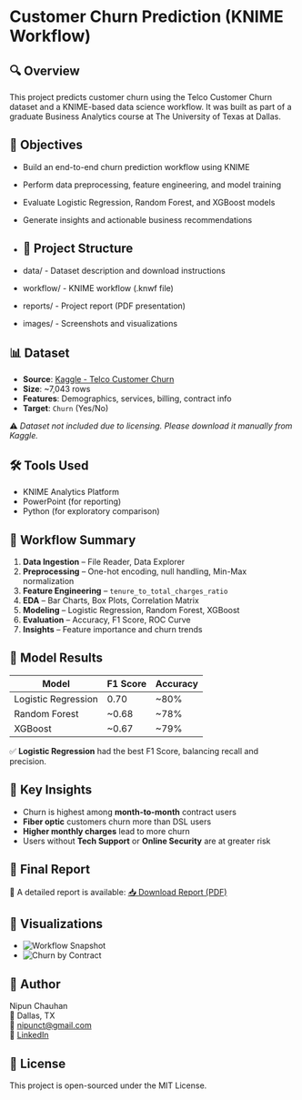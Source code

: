 # Customer Churn Prediction (KNIME Workflow)

## 🔍 Overview
This project predicts customer churn using the Telco Customer Churn dataset and a KNIME-based data science workflow. It was built as part of a graduate Business Analytics course at The University of Texas at Dallas.

## 🎯 Objectives
- Build an end-to-end churn prediction workflow using KNIME
- Perform data preprocessing, feature engineering, and model training
- Evaluate Logistic Regression, Random Forest, and XGBoost models
- Generate insights and actionable business recommendations

- ## 📁 Project Structure
- data/ - Dataset description and download instructions
- workflow/ - KNIME workflow (.knwf file)
- reports/ - Project report (PDF presentation)
- images/ - Screenshots and visualizations

## 📊 Dataset
- **Source**: [Kaggle - Telco Customer Churn](https://www.kaggle.com/blastchar/telco-customer-churn)
- **Size**: ~7,043 rows
- **Features**: Demographics, services, billing, contract info
- **Target**: `Churn` (Yes/No)

⚠️ *Dataset not included due to licensing. Please download it manually from Kaggle.*

## 🛠 Tools Used
- KNIME Analytics Platform
- PowerPoint (for reporting)
- Python (for exploratory comparison)

## 🔄 Workflow Summary
1. **Data Ingestion** – File Reader, Data Explorer
2. **Preprocessing** – One-hot encoding, null handling, Min-Max normalization
3. **Feature Engineering** – `tenure_to_total_charges_ratio`
4. **EDA** – Bar Charts, Box Plots, Correlation Matrix
5. **Modeling** – Logistic Regression, Random Forest, XGBoost
6. **Evaluation** – Accuracy, F1 Score, ROC Curve
7. **Insights** – Feature importance and churn trends

## 🔢 Model Results
| Model              | F1 Score | Accuracy |
|-------------------|----------|----------|
| Logistic Regression | 0.70     | ~80%     |
| Random Forest       | ~0.68    | ~78%     |
| XGBoost             | ~0.67    | ~79%     |

✅ **Logistic Regression** had the best F1 Score, balancing recall and precision.

## 🧠 Key Insights
- Churn is highest among **month-to-month** contract users
- **Fiber optic** customers churn more than DSL users
- **Higher monthly charges** lead to more churn
- Users without **Tech Support** or **Online Security** are at greater risk

## 📘 Final Report
📝 A detailed report is available:
[📥 Download Report (PDF)](reports/customer_churn_presentation.pdf)

## 📸 Visualizations
- ![Workflow Snapshot](images/workflow_snapshot.png)
- ![Churn by Contract](images/churn_by_contract.png)

## 👤 Author
Nipun Chauhan  
📍 Dallas, TX  
📧 nipunct@gmail.com  
🔗 [LinkedIn](https://www.linkedin.com/in/nipun-chauhan/)

## 📝 License
This project is open-sourced under the MIT License.
